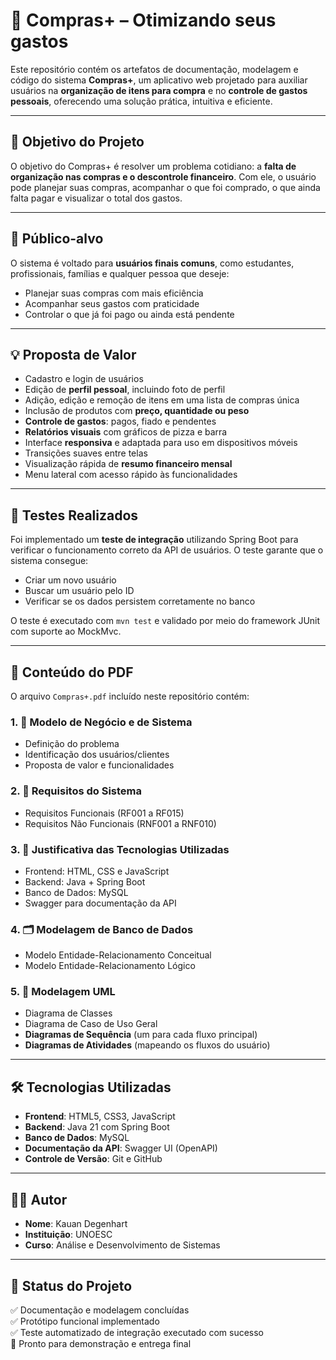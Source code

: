 # 🛒 Compras+ – Otimizando seus gastos

Este repositório contém os artefatos de documentação, modelagem e código do sistema **Compras+**, um aplicativo web projetado para auxiliar usuários na **organização de itens para compra** e no **controle de gastos pessoais**, oferecendo uma solução prática, intuitiva e eficiente.

---

## 📌 Objetivo do Projeto

O objetivo do Compras+ é resolver um problema cotidiano: a **falta de organização nas compras e o descontrole financeiro**. Com ele, o usuário pode planejar suas compras, acompanhar o que foi comprado, o que ainda falta pagar e visualizar o total dos gastos.

---

## 👤 Público-alvo

O sistema é voltado para **usuários finais comuns**, como estudantes, profissionais, famílias e qualquer pessoa que deseje:
- Planejar suas compras com mais eficiência
- Acompanhar seus gastos com praticidade
- Controlar o que já foi pago ou ainda está pendente

---

## 💡 Proposta de Valor

- Cadastro e login de usuários
- Edição de **perfil pessoal**, incluindo foto de perfil
- Adição, edição e remoção de itens em uma lista de compras única
- Inclusão de produtos com **preço, quantidade ou peso**
- **Controle de gastos**: pagos, fiado e pendentes
- **Relatórios visuais** com gráficos de pizza e barra
- Interface **responsiva** e adaptada para uso em dispositivos móveis
- Transições suaves entre telas
- Visualização rápida de **resumo financeiro mensal**
- Menu lateral com acesso rápido às funcionalidades

---

## 🧪 Testes Realizados

Foi implementado um **teste de integração** utilizando Spring Boot para verificar o funcionamento correto da API de usuários. O teste garante que o sistema consegue:
- Criar um novo usuário
- Buscar um usuário pelo ID
- Verificar se os dados persistem corretamente no banco

O teste é executado com `mvn test` e validado por meio do framework JUnit com suporte ao MockMvc.

---

## 📁 Conteúdo do PDF

O arquivo `Compras+.pdf` incluído neste repositório contém:

### 1. 📄 **Modelo de Negócio e de Sistema**
- Definição do problema
- Identificação dos usuários/clientes
- Proposta de valor e funcionalidades

### 2. 📃 **Requisitos do Sistema**
- Requisitos Funcionais (RF001 a RF015)
- Requisitos Não Funcionais (RNF001 a RNF010)

### 3. 🧪 **Justificativa das Tecnologias Utilizadas**
- Frontend: HTML, CSS e JavaScript
- Backend: Java + Spring Boot
- Banco de Dados: MySQL
- Swagger para documentação da API

### 4. 🗂️ **Modelagem de Banco de Dados**
- Modelo Entidade-Relacionamento Conceitual
- Modelo Entidade-Relacionamento Lógico

### 5. 📐 **Modelagem UML**
- Diagrama de Classes
- Diagrama de Caso de Uso Geral
- **Diagramas de Sequência** (um para cada fluxo principal)
- **Diagramas de Atividades** (mapeando os fluxos do usuário)

---

## 🛠️ Tecnologias Utilizadas

- **Frontend**: HTML5, CSS3, JavaScript
- **Backend**: Java 21 com Spring Boot
- **Banco de Dados**: MySQL
- **Documentação da API**: Swagger UI (OpenAPI)
- **Controle de Versão**: Git e GitHub

---

## 👨‍🎓 Autor

- **Nome**: Kauan Degenhart
- **Instituição**: UNOESC
- **Curso**: Análise e Desenvolvimento de Sistemas

---

## 📌 Status do Projeto

✅ Documentação e modelagem concluídas  
✅ Protótipo funcional implementado  
✅ Teste automatizado de integração executado com sucesso  
🚀 Pronto para demonstração e entrega final
